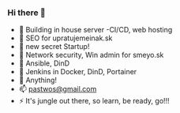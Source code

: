 ### Hi there 👋

<!--
**pastwos/pastwos** is a ✨ _special_ ✨ repository because its `README.md` (this file) appears on your GitHub profile.

Here are some ideas to get you started:

- 🔭 I’m currently working on ...
- 🌱 I’m currently learning ...
- 👯 I’m looking to collaborate on ...
- 🤔 I’m looking for help with ...
- 💬 Ask me about ...
- 📫 How to reach me: ...
- 😄 Pronouns: ...
- ⚡ Fun fact: ...
-->
- 🔭 Building in house server -CI/CD, web hosting
- 🔭 SEO for upratujemeinak.sk
- 🔭 new secret Startup!
- 🔭 Network security, Win admin for smeyo.sk
- 🌱 Ansible, DinD
- 🤔 Jenkins in Docker, DinD, Portainer
- 💬 Anything!
- 📫 pastwos@gmail.com
- ⚡ It's jungle out there, so learn, be ready, go!!!
